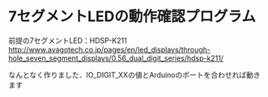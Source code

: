 7セグメントLEDの動作確認プログラム
==================================

前提の7セグメントLED：HDSP-K211
http://www.avagotech.co.jp/pages/en/led_displays/through-hole_seven_segment_displays/0.56_dual_digit_series/hdsp-k211/

なんとなく作りました．IO_DIGIT_XXの値とArduinoのポートを合わせれば動きます

